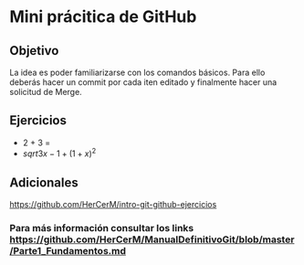# Mini prácitica de GitHub

## Objetivo ##

La idea es poder familiarizarse con los comandos básicos. Para ello deberás hacer un commit por cada iten editado y finalmente hacer una solicitud de Merge.

## Ejercicios ##

+ 2 + 3 =
+ $sqrt{3x-1}+(1+x)^2$

## Adicionales

https://github.com/HerCerM/intro-git-github-ejercicios

### Para más información consultar los links https://github.com/HerCerM/ManualDefinitivoGit/blob/master/Parte1_Fundamentos.md
